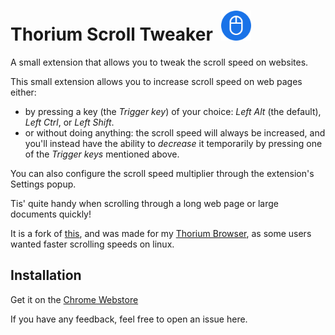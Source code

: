 # Thorium Scroll Tweaker &nbsp;<img src="https://raw.githubusercontent.com/Alex313031/Thorium-Scroll-Tweaker/main/logo.png" width="48">
A small extension that allows you to tweak the scroll speed on websites.

This small extension allows you to increase scroll speed on web pages either:
- by pressing a key (the *Trigger key*) of your choice: *Left Alt* (the default), *Left Ctrl*, or *Left Shift*.
- or without doing anything: the scroll speed will always be increased, and you'll instead have the ability to *decrease* it temporarily by pressing one of the *Trigger keys* mentioned above.

You can also configure the scroll speed multiplier through the extension's Settings popup.

Tis' quite handy when scrolling through a long web page or large documents quickly!

It is a fork of [this](https://github.com/flawyte/fast-scroll), and was made for my [Thorium Browser](https://thorium.rocks/), as some users wanted faster scrolling speeds on linux.

## Installation

Get it on the [Chrome Webstore](https://chrome.google.com/webstore/detail/thorium-scroll-tweaker/dgnjhkngmbcdbdmpbeechgihgijlajkf)

If you have any feedback, feel free to open an issue here.
